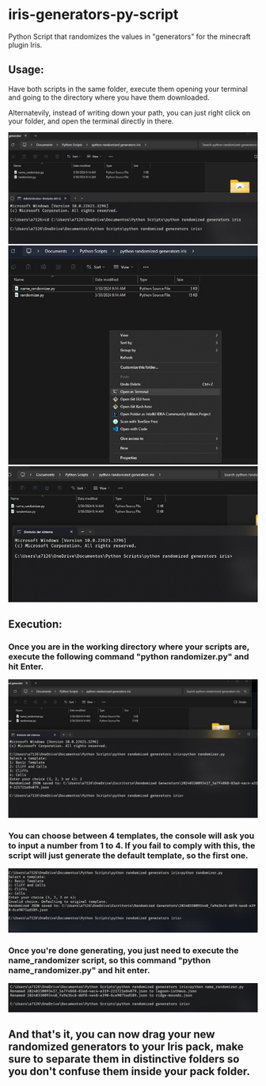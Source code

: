 # iris-generators-py-script
Python Script that randomizes the values in "generators" for the minecraft plugin Iris.

## Usage: 
Have both scripts in the same folder, execute them opening your terminal and going to the directory where you have them downloaded.


Alternatevily, instead of writing down your path, you can just right click on your folder, and open the terminal directly in there.

![Example1](example0.jpg)
![Example2](example1.jpg)
![Example3](example2.jpg)

## Execution:

### Once you are in the working directory where your scripts are, execute the following command "python randomizer.py" and hit Enter.
![Example3](example3.jpg)
### You can choose between 4 templates, the console will ask you to input a number from 1 to 4. If you fail to comply with this, the script will just generate the default template, so the first one.
![Example4](example4.jpg)
### Once you're done generating, you just need to execute the name_randomizer script, so this command "python name_randomizer.py" and hit enter.
![Example5](example5.jpg)

## And that's it, you can now drag your new randomized generators to your Iris pack, make sure to separate them in distinctive folders so you don't confuse them inside your pack folder.


